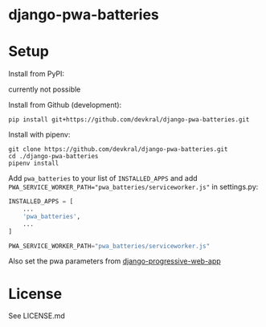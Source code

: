 django-pwa-batteries
====================

Setup
=====
Install from PyPI:

currently not possible

Install from Github (development):

```
pip install git+https://github.com/devkral/django-pwa-batteries.git
```

Install with pipenv:

```
git clone https://github.com/devkral/django-pwa-batteries.git
cd ./django-pwa-batteries
pipenv install
```


Add `pwa_batteries` to your list of `INSTALLED_APPS` and add `PWA_SERVICE_WORKER_PATH="pwa_batteries/serviceworker.js"` in settings.py:

```python
INSTALLED_APPS = [
    ...
    'pwa_batteries',
    ...
]

PWA_SERVICE_WORKER_PATH="pwa_batteries/serviceworker.js"
```

Also set the pwa parameters from [django-progressive-web-app](http://github.com/svvitale/django-progressive-web-app "django-progressive-web-app")

License
=======
See LICENSE.md
